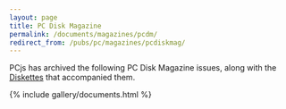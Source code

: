 ```yaml
---
layout: page
title: PC Disk Magazine
permalink: /documents/magazines/pcdm/
redirect_from: /pubs/pc/magazines/pcdiskmag/
---
```


PCjs has archived the following PC Disk Magazine issues, along with the [Diskettes](/software/pcx86/sw/magazines/pcdm/) that accompanied them.

{% include gallery/documents.html %}
